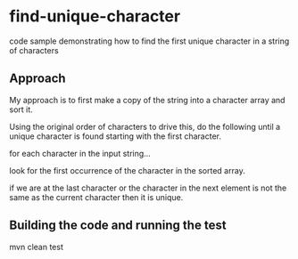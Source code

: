 # find-unique-character
code sample demonstrating how to find the first unique character in a string of characters

## Approach

My approach is to first make a copy of the string into a character array and sort it.

Using the original order of characters to drive this,  do the following until a unique character is found starting with
the first character.

for each character in the input string...

look for the first occurrence of the character in the sorted array.

if we are at the last character or the character in the next element is not the same as the current character then it is 
unique.

## Building the code and running the test
mvn clean test


